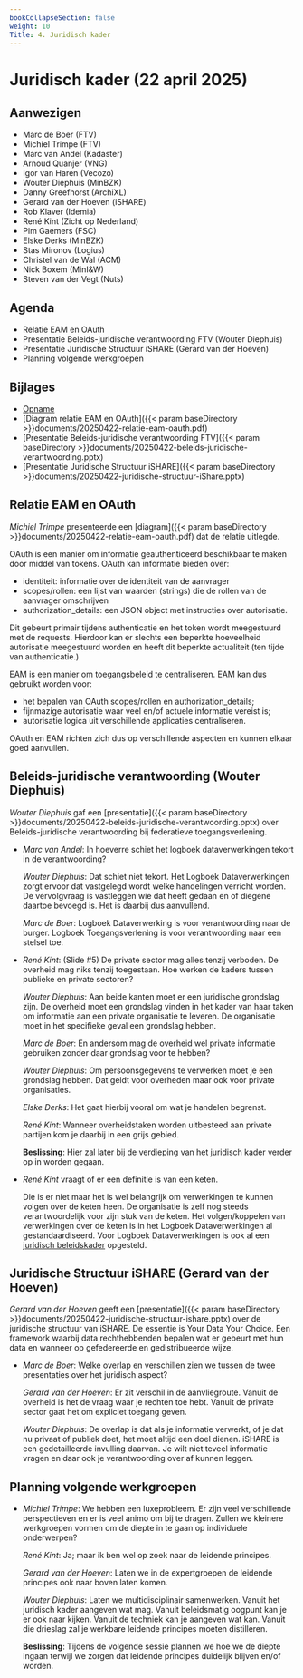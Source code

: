 ```yaml
---
bookCollapseSection: false
weight: 10
Title: 4. Juridisch kader
---
```


# Juridisch kader (22 april 2025)

## Aanwezigen
- Marc de Boer (FTV)
- Michiel Trimpe (FTV)
- Marc van Andel (Kadaster)
- Arnoud Quanjer (VNG)
- Igor van Haren (Vecozo)
- Wouter Diephuis (MinBZK)
- Danny Greefhorst (ArchiXL)
- Gerard van der Hoeven (iSHARE)
- Rob Klaver (Idemia)
- René Kint (Zicht op Nederland)
- Pim Gaemers (FSC)
- Elske Derks (MinBZK)
- Stas Mironov (Logius)
- Christel van de Wal (ACM)
- Nick Boxem (MinI&W)
- Steven van der Vegt (Nuts)

## Agenda
- Relatie EAM en OAuth
- Presentatie Beleids-juridische verantwoording FTV (Wouter Diephuis)
- Presentatie Juridische Structuur iSHARE (Gerard van der Hoeven)
- Planning volgende werkgroepen

## Bijlages

- [Opname](https://github.com/VNG-Realisatie/ftv/raw/refs/heads/main/static/videos/20250422-juridisch-kader.mp4)
- [Diagram relatie EAM en OAuth]({{< param baseDirectory >}}documents/20250422-relatie-eam-oauth.pdf)
- [Presentatie Beleids-juridische verantwoording FTV]({{< param baseDirectory >}}documents/20250422-beleids-juridische-verantwoording.pptx)
- [Presentatie Juridische Structuur iSHARE]({{< param baseDirectory >}}documents/20250422-juridische-structuur-iShare.pptx)

## Relatie EAM en OAuth 

*Michiel Trimpe* presenteerde een [diagram]({{< param baseDirectory >}}documents/20250422-relatie-eam-oauth.pdf) dat de relatie uitlegde. 

OAuth is een manier om informatie geauthenticeerd beschikbaar te maken door middel van tokens. OAuth kan informatie bieden over:
- identiteit: informatie over de identiteit van de aanvrager
- scopes/rollen: een lijst van waarden (strings) die de rollen van de aanvrager omschrijven 
- authorization_details: een JSON object met instructies over autorisatie.

Dit gebeurt primair tijdens authenticatie en het token wordt meegestuurd met de requests. Hierdoor kan er slechts een beperkte hoeveelheid autorisatie meegestuurd worden en heeft dit beperkte actualiteit (ten tijde van authenticatie.)

EAM is een manier om toegangsbeleid te centraliseren. EAM kan dus gebruikt worden voor:
- het bepalen van OAuth scopes/rollen en authorization_details;
- fijnmazige autorisatie waar veel en/of actuele informatie vereist is;
- autorisatie logica uit verschillende applicaties centraliseren.

OAuth en EAM richten zich dus op verschillende aspecten en kunnen elkaar goed aanvullen.

## Beleids-juridische verantwoording (Wouter Diephuis)

*Wouter Diephuis* gaf een [presentatie]({{< param baseDirectory >}}documents/20250422-beleids-juridische-verantwoording.pptx) over Beleids-juridische verantwoording bij federatieve toegangsverlening.

- *Marc van Andel*: In hoeverre schiet het logboek dataverwerkingen tekort in de verantwoording?

  *Wouter Diephuis*: Dat schiet niet tekort. Het Logboek Dataverwerkingen zorgt ervoor dat vastgelegd wordt welke handelingen verricht worden. De vervolgvraag is vastleggen wie dat heeft gedaan en of diegene daartoe bevoegd is. Het is daarbij dus aanvullend.

  *Marc de Boer*: Logboek Dataverwerking is voor verantwoording naar de burger. Logboek Toegangsverlening is voor verantwoording naar een stelsel toe.

- *René Kint*: (Slide #5) De private sector mag alles tenzij verboden. De overheid mag niks tenzij toegestaan. Hoe werken de kaders tussen publieke en private sectoren? 

  *Wouter Diephuis*: Aan beide kanten moet er een juridische grondslag zijn. De overheid moet een grondslag vinden in het kader van haar taken om informatie aan een private organisatie te leveren. De organisatie moet in het specifieke geval een grondslag hebben.

  *Marc de Boer*: En andersom mag de overheid wel private informatie gebruiken zonder daar grondslag voor te hebben? 

  *Wouter Diephuis*: Om persoonsgegevens te verwerken moet je een grondslag hebben. Dat geldt voor overheden maar ook voor private organisaties. 

  *Elske Derks*: Het gaat hierbij vooral om wat je handelen begrenst. 

  *René Kint*: Wanneer overheidstaken worden uitbesteed aan private partijen kom je daarbij in een grijs gebied.

  **Beslissing**: Hier zal later bij de verdieping van het juridisch kader verder op in worden gegaan.

- *René Kint* vraagt of er een definitie is van een keten. 

  Die is er niet maar het is wel belangrijk om verwerkingen te kunnen volgen over de keten heen. De organisatie is zelf nog steeds verantwoordelijk voor zijn stuk van de keten. Het volgen/koppelen van verwerkingen over de keten is in het Logboek Dataverwerkingen al gestandaardiseerd. Voor Logboek Dataverwerkingen is ook al een [juridisch beleidskader](https://logius-standaarden.github.io/logboek-dataverwerkingen_Juridisch-beleidskader/) opgesteld.

## Juridische Structuur iSHARE (Gerard van der Hoeven)

*Gerard van der Hoeven* geeft een [presentatie]({{< param baseDirectory >}}documents/20250422-juridische-structuur-ishare.pptx) over de juridische structuur van iSHARE. De essentie is Your Data Your Choice. Een framework waarbij data rechthebbenden bepalen wat er gebeurt met hun data en wanneer op gefedereerde en gedistribueerde wijze. 

- *Marc de Boer*: Welke overlap en verschillen zien we tussen de twee presentaties over het juridisch aspect?
  
  *Gerard van der Hoeven*: Er zit verschil in de aanvliegroute. Vanuit de overheid is het de vraag waar je rechten toe hebt. Vanuit de private sector gaat het om expliciet toegang geven. 

  *Wouter Diephuis*: De overlap is dat als je informatie verwerkt, of je dat nu privaat of publiek doet, het moet altijd een doel dienen. iSHARE is een gedetailleerde invulling daarvan. Je wilt niet teveel informatie vragen en daar ook je verantwoording over af kunnen leggen.


## Planning volgende werkgroepen

- *Michiel Trimpe*: We hebben een luxeprobleem. Er zijn veel verschillende perspectieven en er is veel animo om bij te dragen. Zullen we kleinere werkgroepen vormen om de diepte in te gaan op individuele onderwerpen? 

  *René Kint*: Ja; maar ik ben wel op zoek naar de leidende principes.

  *Gerard van der Hoeven*: Laten we in de expertgroepen de leidende principes ook naar boven laten komen.

  *Wouter Diephuis*: Laten we multidisciplinair samenwerken. Vanuit het juridisch kader aangeven wat mag. Vanuit beleidsmatig oogpunt kan je er ook naar kijken. Vanuit de techniek kan je aangeven wat kan. Vanuit die drieslag zal je werkbare leidende principes moeten distilleren.

  **Beslissing**: Tijdens de volgende sessie plannen we hoe we de diepte ingaan terwijl we zorgen dat leidende principes duidelijk blijven en/of worden.